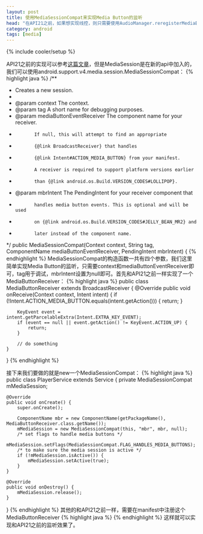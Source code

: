 ```yaml
---
layout: post
title: 使用MediaSessionCompat来实现Media Button的监听
head: "在API21之前，如果想实现线控，则只需要使用AudioManager.reregisterMediaButtonEventReceiver(ComponentName eventReceiver)即可，但是最近更新SDK之后发现这个API已经废弃掉了，推荐使用MediaSession来代替"
category: android
tags: [media]
---
```

{% include cooler/setup %}

API21之前的实现可以参考[这篇文章][1]，但是MediaSession是在新的api中加入的，我们可以使用android.support.v4.media.session.MediaSessionCompat：
{% highlight java %}
/**
 * Creates a new session.
 *
 * @param context The context.
 * @param tag A short name for debugging purposes.
 * @param mediaButtonEventReceiver The component name for your receiver.
 *            If null, this will attempt to find an appropriate
 *            {@link BroadcastReceiver} that handles
 *            {@link Intent#ACTION_MEDIA_BUTTON} from your manifest.
 *            A receiver is required to support platform versions earlier
 *            than {@link android.os.Build.VERSION_CODES#LOLLIPOP}.
 * @param mbrIntent The PendingIntent for your receiver component that
 *            handles media button events. This is optional and will be used
 *            on {@link android.os.Build.VERSION_CODES#JELLY_BEAN_MR2} and
 *            later instead of the component name.
 */
public MediaSessionCompat(Context context, String tag, ComponentName mediaButtonEventReceiver,
            PendingIntent mbrIntent) {
{% endhighlight %}
MediaSessionCompat的构造函数一共有四个参数，我们这里简单实现Media Button的监听，只需要context和mediaButtonEventReceiver即可，tag用于调试，mbrIntent设置为null即可。首先和API21之前一样实现了一个MediaButtonReceiver：
{% highlight java %}
public class MediaButtonReceiver extends BroadcastReceiver {
	@Override
	public void onReceive(Context context, Intent intent) {
		if (!Intent.ACTION_MEDIA_BUTTON.equals(intent.getAction())) {
			return;
		}

		KeyEvent event = intent.getParcelableExtra(Intent.EXTRA_KEY_EVENT);
		if (event == null || event.getAction() != KeyEvent.ACTION_UP) {
			return;
		}

		// do something
	}
}
{% endhighlight %}

接下来我们要做的就是new一个MediaSessionCompat：
{% highlight java %}
public class PlayerService extends Service {
	private MediaSessionCompat mMediaSession;
	
	@Override
	public void onCreate() {
		super.onCreate();

		ComponentName mbr = new ComponentName(getPackageName(), MediaButtonReceiver.class.getName());
		mMediaSession = new MediaSessionCompat(this, "mbr", mbr, null);
		/* set flags to handle media buttons */
		mMediaSession.setFlags(MediaSessionCompat.FLAG_HANDLES_MEDIA_BUTTONS);
		/* to make sure the media session is active */
		if (!mMediaSession.isActive()) {
			mMediaSession.setActive(true);
		}
	}

	@Override
	public void onDestroy() {
		mMediaSession.release();
	}
}
{% endhighlight %}
其他的和API21之前一样，需要在manifest中注册这个MediaButtonReceiver
{% highlight java %}
<receiver android:name="com.coolerfall.managers.receivers.MediaButtonReceiver">
    <intent-filter>
        <action android:name="android.intent.action.MEDIA_BUTTON"/>
    </intent-filter>
</receiver>
{% endhighlight %}
这样就可以实现和API21之前的监听效果了。

[1]: http://blog.csdn.net/qinjuning/article/details/6938436